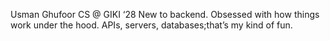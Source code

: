 Usman Ghufoor
CS @ GIKI ‘28
New to backend. Obsessed with how things work under the hood.
APIs, servers, databases;that’s my kind of fun.

